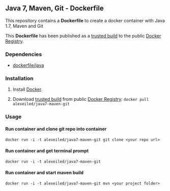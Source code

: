 ## Java 7, Maven, Git - Dockerfile

This repository contains a **Dockerfile** to create a docker container with Java 1.7, Maven and Git

This **Dockerfile** has been published as a [trusted build](https://index.docker.io/u/alexeiled/java7-maven-git/) to the public [Docker Registry](https://index.docker.io/).


### Dependencies

* [dockerfile/java](http://dockerfile.github.io/#/java)


### Installation

1. Install [Docker](https://www.docker.io/).

2. Download [trusted build](https://index.docker.io/u/alexeiled/java7-maven-git) from public [Docker Registry](https://index.docker.io/): `docker pull alexeiled/java7-maven-git`


### Usage

#### Run container and clone git repo into container

    docker run -i -t alexeiled/java7-maven-git git clone <your repo url>
    
#### Run container and get terminal prompt

    docker run -i -t alexeiled/java7-maven-git
    
#### Run container and start maven build

    docker run -i -t alexeiled/java7-maven-git mvn <your project folder>

